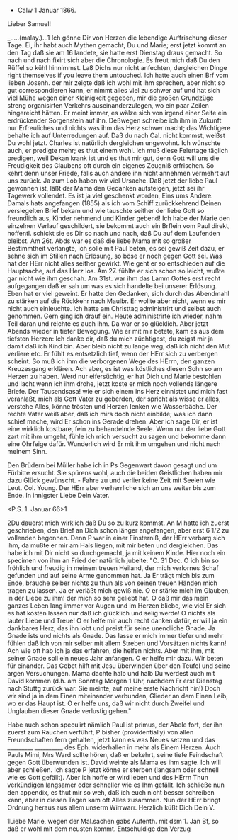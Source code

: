 + Calw 1 Januar 1866.

Lieber Samuel!

_.....(malay.)...1 Ich gönne Dir von Herzen die lebendige Auffrischung dieser Tage. Ei, ihr habt auch Mythen gemacht, Du und Marie; erst jetzt kommt an den Tag daß sie am 16 landete, sie hatte erst Dienstag draus gemacht. So nach und nach fixirt sich aber die Chronologie. Es freut mich daß Du den Rüffel so kühl hinnimmst. Laß Dichs nur nicht anfechten, dergleichen Dinge right themselves if you leave them untouched. Ich hatte auch einen Brf vom lieben Josenh. der mir zeigte daß ich wohl mit ihm sprechen, aber nicht so gut correspondieren kann, er nimmt alles viel zu schwer auf und hat sich viel Mühe wegen einer Kleinigkeit gegeben, mir die großen Grundzüge streng organisirten Verkehrs auseinanderzulegen, wo ein paar Zeilen hingereicht hätten. Er meint immer, es wälze sich von irgend einer Seite ein erdrückender Sorgenstein auf ihn. Deßwegen schreibe ich ihm in Zukunft nur Erfreuliches und nichts was ihm das Herz schwer macht; das Wichtigere behalte ich auf Unterredungen auf. Daß du nach Cal. nicht kommst, weißst Du wohl jetzt. Charles ist natürlich dergleichen ungewohnt. Ich wünschte auch, er predigte mehr; es thut einem wohl. Ich muß diese Feiertage täglich predigen, weil Dekan krank ist und es thut mir gut, denn Gott will uns die Freudigkeit des Glaubens oft durch ein eigenes Zeugniß erfrischen. So kehrt denn unser Friede, falls auch andere ihn nicht annehmen vermehrt auf uns zurück. Ja zum Lob haben wir viel Ursache. Daß jetzt der liebe Paul gewonnen ist, läßt der Mama den Gedanken aufsteigen, jetzt sei ihr Tagewerk vollendet. Es ist ja viel geschenkt worden, Eins ums Andere. Damals hats angefangen (1855) als ich vom Schiff zurückkehrend Deinen versiegelten Brief bekam und wie tauschte seither der liebe Gott so freundlich aus, Kinder nehmend und Kinder gebend! Ich habe der Marie den einzelnen Verlauf geschildert, sie bekommt auch ein Brflein vom Paul direkt, hoffentl. schickt sie es Dir so nach und nach, daß Du auf dem Laufenden bleibst. Am 26t. Abds war es daß die liebe Mama mit so großer Bestimmtheit verlangte, ich solle mit Paul beten, es sei gewiß Zeit dazu, er sehne sich im Stillen nach Erlösung, so böse er noch gegen Gott sei. Was hat der HErr nicht alles seither gewirkt. Wie geht er so entschieden auf die Hauptsache, auf das Herz los. Am 27. fühlte er sich schon so leicht, wußte gar nicht wie ihm geschah. Am 31st. war ihm das Lamm Gottes erst recht aufgegangen daß er sah um was es sich handelte bei unserer Erlösung. Eben hat er viel geweint. Er hatte den Gedanken, sich durch das Abendmahl zu stärken auf die Rückkehr nach Maulbr. Er wollte aber nicht, wenn es mir nicht auch einleuchte. Ich hatte am Christtag administrirt und selbst auch genommen. Gern ging ich drauf ein. Heute administrirte ich wieder, nahm Teil daran und reichte es auch ihm. Da war er so glücklich. Aber jetzt Abends wieder in tiefer Bewegung. Wie er mit mir betete, kam es aus dem tiefsten Herzen: Ich danke dir, daß du mich züchtigest, du zeigst mir ja damit daß ich Kind bin. Aber bleib nicht zu lange weg, daß ich nicht den Mut verliere etc. Er fühlt es entsetzlich tief, wenn der HErr sich zu verbergen scheint. So muß ich ihm die verborgenen Wege des HErrn, den ganzen Kreuzesgang erklären. Ach aber, es ist was köstliches diesen Sohn so am Herzen zu haben. Werd nur eifersüchtig, er hat Dich und Marie bestohlen und lacht wenn ich ihm drohe, jetzt koste er mich noch vollends längere Briefe. Der Tausendsasa! wie er sich einem ins Herz einnistet und mich fast veranlaßt, mich als Gott Vater zu geberden, der spricht als wisse er alles, verstehe Alles, könne trösten und Herzen lenken wie Wasserbäche. Der rechte Vater weiß aber, daß ich mirs doch nicht einbilde; was ich dann schief mache, wird Er schon ins Gerade drehen. Aber ich sage Dir, er ist eine wirklich kostbare, fein zu behandelnde Seele. Wenn nur der liebe Gott zart mit ihm umgeht, fühle ich mich versucht zu sagen und bekomme dann eine Ohrfeige dafür. Wunderlich wird Er mit ihm umgehen und nicht nach meinem Sinn.

Den Brüdern bei Müller habe ich in Ps Gegenwart davon gesagt und um Fürbitte ersucht. Sie spürens wohl, auch die beiden Geistlichen haben mir dazu Glück gewünscht. - Fahre zu und verlier keine Zeit mit Seelen wie Leut. Col. Young. Der HErr aber verherrliche sich an uns weiter bis zum Ende. In innigster Liebe
 Dein Vater.

<P.S. 1. Januar 66>1

2Du dauerst mich wirklich daß Du so zu kurz kommst. An M hatte ich zuerst geschrieben, den Brief an Dich schon länger angefangen, aber erst 6 1/2 zu vollenden begonnen. Denn P war in einer Finsterniß, der HErr verbarg sich ihm, da mußte er mir am Hals liegen, mit mir beten und dergleichen. Das habe ich mit Dir nicht so durchgemacht, ja mit keinem Kinde. Hier noch ein specimen von ihm an Fried der natürlich jubelte: "C. 31 Dec. O ich bin so fröhlich und freudig in meinem treuen Heiland, der mich verlornes Schaf gefunden und auf seine Arme genommen hat. Ja Er trägt mich bis zum Ende, brauche selber nichts zu thun als von seinen treuen Händen mich tragen zu lassen. Ja er verläßt mich gewiß nie. O er stärke mich im Glauben, in der Liebe zu ihm! der mich so sehr geliebt hat. O daß mir das mein ganzes Leben lang immer vor Augen und im Herzen bliebe, wie viel Er sich es hat kosten lassen nur daß ich glücklich und selig werde! O nichts als lauter Liebe und Treue! O er helfe mir auch recht danken dafür, er will ja ein dankbares Herz, das ihn lobt und preist für seine unendliche Gnade. Ja Gnade ists und nichts als Gnade. Das lasse er mich immer tiefer und mehr fühlen daß ich von mir selber mit allem Streben und Vorsätzen nichts kann! Ach wie oft hab ich ja das erfahren, die helfen nichts. Aber mit Ihm, mit seiner Gnade soll ein neues Jahr anfangen. O er helfe mir dazu. Wir beten für einander. Das Gebet hilft mit Jesu überwinden über den Teufel und seine argen Versuchungen. Mama dachte halb und halb Du werdest auch mit David kommen (d.h. am Sonntag Morgen 1 Uhr, nachdem Fr erst Dienstag nach Stuttg zurück war. Sie meinte, auf meine erste Nachricht hin!) Doch wir sind ja in dem Einen miteinander verbunden, Glieder an dem Einen Leib, wo er das Haupt ist. O er helfe uns, daß wir nicht durch Zweifel und Unglauben dieser Gnade verlustig gehen."

Habe auch schon speculirt nämlich Paul ist primus, der Abele fort, der ihn zuerst zum Rauchen verführt, P bisher (providentially) von allen Freundschaften fern gehalten, jetzt kann es was Neues setzen und das _________ __________ des Eph. widerhallen in mehr als Einem Herzen. Auch Pauls Mimi, Mrs Ward sollte hören, daß er bekehrt, seine tiefe Feindschaft gegen Gott überwunden ist. David weinte als Mama es ihm sagte. Ich will aber schließen. Ich sagte P jetzt könne er sterben (langsam oder schnell wie es Gott gefällt). Aber ich hoffe er wird leben und des HErrn Thun verkündigen langsamer oder schneller wie es Ihm gefällt. Ich schließe nun den appendix, es thut mir so weh, daß ich euch nicht besser schreiben kann, aber in diesen Tagen kam oft Alles zusammen. Nun der HErr bringt Ordnung heraus aus allem unserm Wirrwarr. Herzlich küßt Dich
 Dein V.

1Liebe Marie, wegen der Mal.sachen gabs Aufenth. mit dsm 1. Jan Bf, so daß er wohl mit dem neusten kommt. Entschuldige den Verzug
